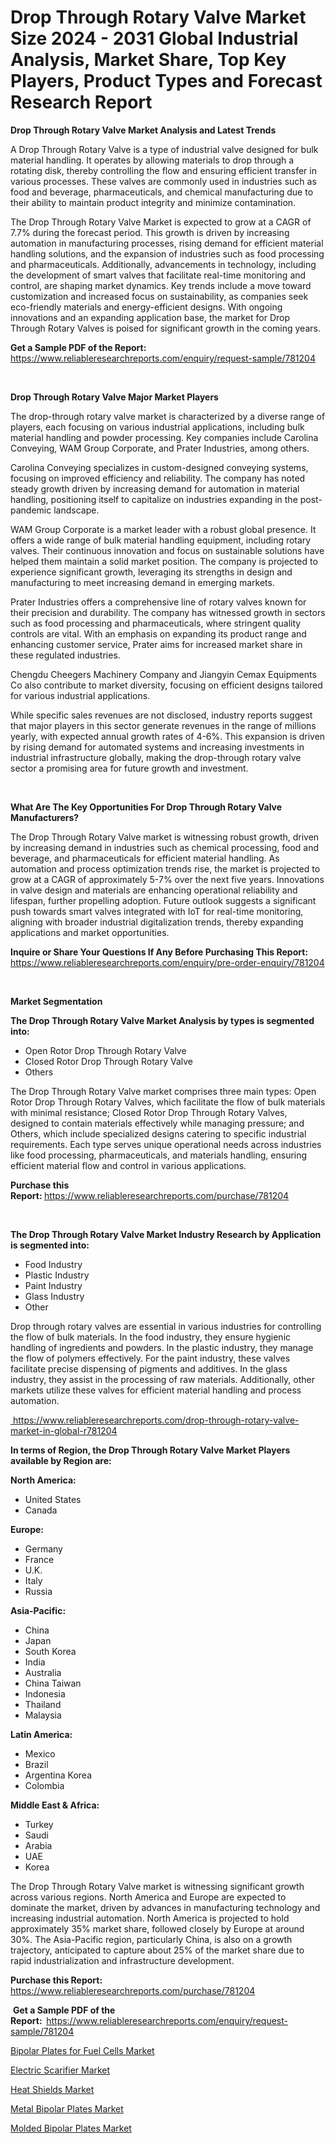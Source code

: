 <p><h1>Drop Through Rotary Valve Market Size 2024 - 2031 Global Industrial Analysis, Market Share, Top Key Players, Product Types and Forecast Research Report</h1></p><p><strong>Drop Through Rotary Valve Market Analysis and Latest Trends</strong></p>
<p><p>A Drop Through Rotary Valve is a type of industrial valve designed for bulk material handling. It operates by allowing materials to drop through a rotating disk, thereby controlling the flow and ensuring efficient transfer in various processes. These valves are commonly used in industries such as food and beverage, pharmaceuticals, and chemical manufacturing due to their ability to maintain product integrity and minimize contamination.</p><p>The Drop Through Rotary Valve Market is expected to grow at a CAGR of 7.7% during the forecast period. This growth is driven by increasing automation in manufacturing processes, rising demand for efficient material handling solutions, and the expansion of industries such as food processing and pharmaceuticals. Additionally, advancements in technology, including the development of smart valves that facilitate real-time monitoring and control, are shaping market dynamics. Key trends include a move toward customization and increased focus on sustainability, as companies seek eco-friendly materials and energy-efficient designs. With ongoing innovations and an expanding application base, the market for Drop Through Rotary Valves is poised for significant growth in the coming years.</p></p>
<p><strong>Get a Sample PDF of the Report:&nbsp;</strong> <a href="https://www.reliableresearchreports.com/enquiry/request-sample/781204?utm_campaign=1677&utm_medium=2&utm_source=Github&utm_content=ia&utm_term=15102024&utm_id=drop-through-rotary-valve">https://www.reliableresearchreports.com/enquiry/request-sample/781204</a></p>
<p>&nbsp;</p>
<p><strong>Drop Through Rotary Valve Major Market Players</strong></p>
<p><p>The drop-through rotary valve market is characterized by a diverse range of players, each focusing on various industrial applications, including bulk material handling and powder processing. Key companies include Carolina Conveying, WAM Group Corporate, and Prater Industries, among others.</p><p>Carolina Conveying specializes in custom-designed conveying systems, focusing on improved efficiency and reliability. The company has noted steady growth driven by increasing demand for automation in material handling, positioning itself to capitalize on industries expanding in the post-pandemic landscape.</p><p>WAM Group Corporate is a market leader with a robust global presence. It offers a wide range of bulk material handling equipment, including rotary valves. Their continuous innovation and focus on sustainable solutions have helped them maintain a solid market position. The company is projected to experience significant growth, leveraging its strengths in design and manufacturing to meet increasing demand in emerging markets.</p><p>Prater Industries offers a comprehensive line of rotary valves known for their precision and durability. The company has witnessed growth in sectors such as food processing and pharmaceuticals, where stringent quality controls are vital. With an emphasis on expanding its product range and enhancing customer service, Prater aims for increased market share in these regulated industries.</p><p>Chengdu Cheegers Machinery Company and Jiangyin Cemax Equipments Co also contribute to market diversity, focusing on efficient designs tailored for various industrial applications.</p><p>While specific sales revenues are not disclosed, industry reports suggest that major players in this sector generate revenues in the range of millions yearly, with expected annual growth rates of 4-6%. This expansion is driven by rising demand for automated systems and increasing investments in industrial infrastructure globally, making the drop-through rotary valve sector a promising area for future growth and investment.</p></p>
<p>&nbsp;</p>
<p><strong>What Are The Key Opportunities For Drop Through Rotary Valve Manufacturers?</strong></p>
<p><p>The Drop Through Rotary Valve market is witnessing robust growth, driven by increasing demand in industries such as chemical processing, food and beverage, and pharmaceuticals for efficient material handling. As automation and process optimization trends rise, the market is projected to grow at a CAGR of approximately 5-7% over the next five years. Innovations in valve design and materials are enhancing operational reliability and lifespan, further propelling adoption. Future outlook suggests a significant push towards smart valves integrated with IoT for real-time monitoring, aligning with broader industrial digitalization trends, thereby expanding applications and market opportunities.</p></p>
<p><strong>Inquire or Share Your Questions If Any Before Purchasing This Report:</strong> <a href="https://www.reliableresearchreports.com/enquiry/pre-order-enquiry/781204?utm_campaign=1677&utm_medium=2&utm_source=Github&utm_content=ia&utm_term=15102024&utm_id=drop-through-rotary-valve">https://www.reliableresearchreports.com/enquiry/pre-order-enquiry/781204</a></p>
<p>&nbsp;</p>
<p><strong>Market Segmentation</strong></p>
<p><strong>The Drop Through Rotary Valve Market Analysis by types is segmented into:</strong></p>
<p><ul><li>Open Rotor Drop Through Rotary Valve</li><li>Closed Rotor Drop Through Rotary Valve</li><li>Others</li></ul></p>
<p><p>The Drop Through Rotary Valve market comprises three main types: Open Rotor Drop Through Rotary Valves, which facilitate the flow of bulk materials with minimal resistance; Closed Rotor Drop Through Rotary Valves, designed to contain materials effectively while managing pressure; and Others, which include specialized designs catering to specific industrial requirements. Each type serves unique operational needs across industries like food processing, pharmaceuticals, and materials handling, ensuring efficient material flow and control in various applications.</p></p>
<p><strong>Purchase this Report:&nbsp;</strong><a href="https://www.reliableresearchreports.com/purchase/781204?utm_campaign=1677&utm_medium=2&utm_source=Github&utm_content=ia&utm_term=15102024&utm_id=drop-through-rotary-valve">https://www.reliableresearchreports.com/purchase/781204</a></p>
<p>&nbsp;</p>
<p><strong>The Drop Through Rotary Valve Market Industry Research by Application is segmented into:</strong></p>
<p><ul><li>Food Industry</li><li>Plastic Industry</li><li>Paint Industry</li><li>Glass Industry</li><li>Other</li></ul></p>
<p><p>Drop through rotary valves are essential in various industries for controlling the flow of bulk materials. In the food industry, they ensure hygienic handling of ingredients and powders. In the plastic industry, they manage the flow of polymers effectively. For the paint industry, these valves facilitate precise dispensing of pigments and additives. In the glass industry, they assist in the processing of raw materials. Additionally, other markets utilize these valves for efficient material handling and process automation.</p></p>
<p><a href="https://www.reliableresearchreports.com/drop-through-rotary-valve-market-in-global-r781204?utm_campaign=1677&utm_medium=2&utm_source=Github&utm_content=ia&utm_term=15102024&utm_id=drop-through-rotary-valve">&nbsp;https://www.reliableresearchreports.com/drop-through-rotary-valve-market-in-global-r781204</a></p>
<p><strong>In terms of Region, the Drop Through Rotary Valve Market Players available by Region are:</strong></p>
<p>
    <p> <strong> North America: </strong>
        <ul>
            <li>United States</li>
            <li>Canada</li>
        </ul>
        </p> 
    <p> <strong> Europe: </strong>
        <ul>
            <li>Germany</li>
            <li>France</li>
            <li>U.K.</li>
            <li>Italy</li>
            <li>Russia</li>
        </ul>
        </p> 
    <p> <strong> Asia-Pacific: </strong>
        <ul>
            <li>China</li>
            <li>Japan</li>
            <li>South Korea</li>
            <li>India</li>
            <li>Australia</li>
            <li>China Taiwan</li>
            <li>Indonesia</li>
            <li>Thailand</li>
            <li>Malaysia</li>
        </ul>
        </p> 
    <p> <strong> Latin America: </strong>
        <ul>
            <li>Mexico</li>
            <li>Brazil</li>
            <li>Argentina Korea</li>
            <li>Colombia</li>
        </ul>
        </p> 
    <p> <strong> Middle East & Africa: </strong>
        <ul>
            <li>Turkey</li>
            <li>Saudi</li>
            <li>Arabia</li>
            <li>UAE</li>
            <li>Korea</li>
        </ul>
    </p>
    </p>
<p><p>The Drop Through Rotary Valve market is witnessing significant growth across various regions. North America and Europe are expected to dominate the market, driven by advances in manufacturing technology and increasing industrial automation. North America is projected to hold approximately 35% market share, followed closely by Europe at around 30%. The Asia-Pacific region, particularly China, is also on a growth trajectory, anticipated to capture about 25% of the market share due to rapid industrialization and infrastructure development.</p></p>
<p><strong>Purchase this Report: </strong><a href="https://www.reliableresearchreports.com/purchase/781204?utm_campaign=1677&utm_medium=2&utm_source=Github&utm_content=ia&utm_term=15102024&utm_id=drop-through-rotary-valve">https://www.reliableresearchreports.com/purchase/781204</a></p>
<p>&nbsp;<strong>Get a Sample PDF of the Report:&nbsp;&nbsp;</strong><a href="https://www.reliableresearchreports.com/enquiry/request-sample/781204?utm_campaign=1677&utm_medium=2&utm_source=Github&utm_content=ia&utm_term=15102024&utm_id=drop-through-rotary-valve">https://www.reliableresearchreports.com/enquiry/request-sample/781204</a></p>
<p><strong></strong></p>
<p><p><a href="https://www.linkedin.com/pulse/decoding-bipolar-plates-fuel-cells-market-signals-growth-o4bac?trk=public_post_embed_feed-article-content&utm_campaign=1677&utm_medium=2&utm_source=Github&utm_content=ia&utm_term=15102024&utm_id=drop-through-rotary-valve">Bipolar Plates for Fuel Cells Market</a></p><p><a href="https://github.com/SanjidaKhan901/Market-Research-Report-List-1/blob/main/electric-scarifier-market.md?utm_campaign=1677&utm_medium=2&utm_source=Github&utm_content=ia&utm_term=15102024&utm_id=drop-through-rotary-valve">Electric Scarifier Market</a></p><p><a href="https://www.linkedin.com/pulse/heat-shields-market-report-product-type-end-use-application-8nope?trk=public_post_embed_feed-article-content&utm_campaign=1677&utm_medium=2&utm_source=Github&utm_content=ia&utm_term=15102024&utm_id=drop-through-rotary-valve">Heat Shields Market</a></p><p><a href="https://www.linkedin.com/pulse/metal-bipolar-plates-spectrum-usage-patterns-sector-evolution-lelxc?trk=public_post_embed_feed-article-content&utm_campaign=1677&utm_medium=2&utm_source=Github&utm_content=ia&utm_term=15102024&utm_id=drop-through-rotary-valve">Metal Bipolar Plates Market</a></p><p><a href="https://www.linkedin.com/pulse/global-molded-bipolar-plates-market-pulse-trends-growth-htu4e?trk=public_post_embed_feed-article-content&utm_campaign=1677&utm_medium=2&utm_source=Github&utm_content=ia&utm_term=15102024&utm_id=drop-through-rotary-valve">Molded Bipolar Plates Market</a></p></p>